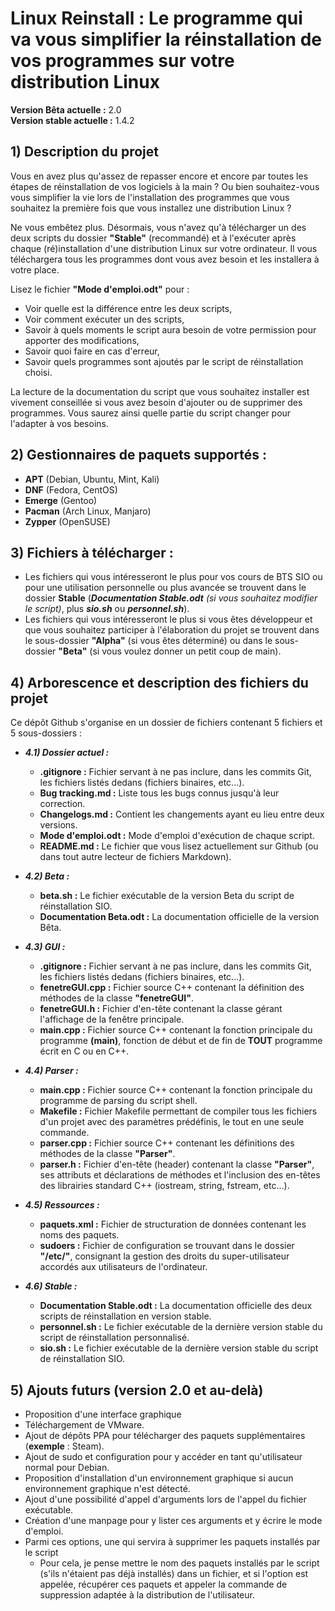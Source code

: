 # Linux Reinstall : Le programme qui va vous simplifier la réinstallation de vos programmes sur votre distribution Linux

**Version Bêta actuelle :** 2.0  
**Version stable actuelle :** 1.4.2  

## 1) Description du projet

Vous en avez plus qu'assez de repasser encore et encore par toutes les étapes de réinstallation de vos logiciels à la main ? Ou bien souhaitez-vous vous simplifier la vie lors de l'installation des programmes que vous souhaitez la première fois que vous installez une distribution Linux ?

Ne vous embêtez plus. Désormais, vous n'avez qu'à télécharger un des deux scripts du dossier **"Stable"** (recommandé) et à l'exécuter après chaque (ré)installation d'une distribution Linux sur votre ordinateur. Il vous téléchargera tous les programmes dont vous avez besoin et les installera à votre place.

Lisez le fichier **"Mode d'emploi.odt"** pour :  
<ul>
    <li> Voir quelle est la différence entre les deux scripts,  </li>
    <li> Voir comment exécuter un des scripts,  </li>
    <li> Savoir à quels moments le script aura besoin de votre permission pour apporter des modifications,  </li>  
    <li> Savoir quoi faire en cas d'erreur,  </li>
    <li> Savoir quels programmes sont ajoutés par le script de réinstallation choisi.  </li>  
</ul>

La lecture de la documentation du script que vous souhaitez installer est vivement conseillée si vous avez besoin d'ajouter ou de supprimer des programmes. Vous saurez ainsi quelle partie du script changer pour l'adapter à vos besoins.

## 2) Gestionnaires de paquets supportés :
- **APT** (Debian, Ubuntu, Mint, Kali)  
- **DNF** (Fedora, CentOS)  
- **Emerge** (Gentoo)  
- **Pacman** (Arch Linux, Manjaro)  
- **Zypper** (OpenSUSE)  

## 3) Fichiers à télécharger :

- Les fichiers qui vous intéresseront le plus pour vos cours de BTS SIO ou pour une utilisation personnelle ou plus avancée se trouvent dans le dossier **Stable** (*__Documentation Stable.odt__* _(si vous souhaitez modifier le script)_, plus *__sio.sh__* ou *__personnel.sh__*).  
- Les fichiers qui vous intéresseront le plus si vous êtes développeur et que vous souhaitez participer à l'élaboration du projet se trouvent dans le sous-dossier **"Alpha"** (si vous êtes déterminé) ou dans le sous-dossier **"Beta"** (si vous voulez donner un petit coup de main).  

## 4) Arborescence et description des fichiers du projet

Ce dépôt Github s'organise en un dossier de fichiers contenant 5 fichiers et 5 sous-dossiers :  

* *__4.1) Dossier actuel :__*
    - **.gitignore :** Fichier servant à ne pas inclure, dans les commits Git, les fichiers listés dedans (fichiers binaires, etc...).
    - **Bug tracking.md :** Liste tous les bugs connus jusqu'à leur correction.  
    - **Changelogs.md :** Contient les changements ayant eu lieu entre deux versions.  
    - **Mode d'emploi.odt :** Mode d'emploi d'exécution de chaque script.  
    - **README.md :** Le fichier que vous lisez actuellement sur Github (ou dans tout autre lecteur de fichiers Markdown).  

* *__4.2) Beta :__*
    - **beta.sh :** Le fichier exécutable de la version Beta du script de réinstallation SIO.  
    - **Documentation Beta.odt :** La documentation officielle de la version Bêta.  

* *__4.3) GUI :__*
    - **.gitignore :** Fichier servant à ne pas inclure, dans les commits Git, les fichiers listés dedans (fichiers binaires, etc...).
    - **fenetreGUI.cpp :** Fichier source C++ contenant la définition des méthodes de la classe **"fenetreGUI"**.  
    - **fenetreGUI.h :** Fichier d'en-tête contenant la classe gérant l'affichage de la fenêtre principale.  
    - **main.cpp :** Fichier source C++ contenant la fonction principale du programme **(main)**, fonction de début et de fin de **TOUT** programme écrit en C ou en C++.  

* *__4.4) Parser :__*
    - **main.cpp :** Fichier source C++ contenant la fonction principale du programme de parsing du script shell.  
    - **Makefile :** Fichier Makefile permettant de compiler tous les fichiers d'un projet avec des paramètres prédéfinis, le tout en une seule commande.  
    - **parser.cpp :** Fichier source C++ contenant les définitions des méthodes de la classe **"Parser"**.  
    - **parser.h :** Fichier d'en-tête (header) contenant la classe **"Parser"**, ses attributs et déclarations de méthodes et l'inclusion des en-têtes des librairies standard C++ (iostream, string, fstream, etc...).  

* *__4.5) Ressources :__*
    - **paquets.xml :** Fichier de structuration de données contenant les noms des paquets.  
    - **sudoers :** Fichier de configuration se trouvant dans le dossier **"/etc/"**, consignant la gestion des droits du super-utilisateur accordés aux utilisateurs de l'ordinateur.  

* *__4.6) Stable :__*
    - **Documentation Stable.odt :** La documentation officielle des deux scripts de réinstallation en version stable.
    - **personnel.sh :** Le fichier exécutable de la dernière version stable du script de réinstallation personnalisé.  
    - **sio.sh :** Le fichier exécutable de la dernière version stable du script de réinstallation SIO.


## 5) Ajouts futurs (version 2.0 et au-delà)

- Proposition d'une interface graphique  
- Téléchargement de VMware.  
- Ajout de dépôts PPA pour télécharger des paquets supplémentaires (**exemple** : Steam).  
- Ajout de sudo et configuration pour y accéder en tant qu'utilisateur normal pour Debian.  
- Proposition d'installation d'un environnement graphique si aucun environnement graphique n'est détecté.  
- Ajout d'une possibilité d'appel d'arguments lors de l'appel du fichier exécutable.
- Création d'une manpage pour y lister ces arguments et y écrire le mode d'emploi.
- Parmi ces options, une qui servira à supprimer les paquets installés par le script
    - Pour cela, je pense mettre le nom des paquets installés par le script (s'ils n'étaient pas déjà installés) dans un fichier, et si l'option est appelée, récupérer ces paquets et appeler la commande de suppression adaptée à la distribution de l'utilisateur.
